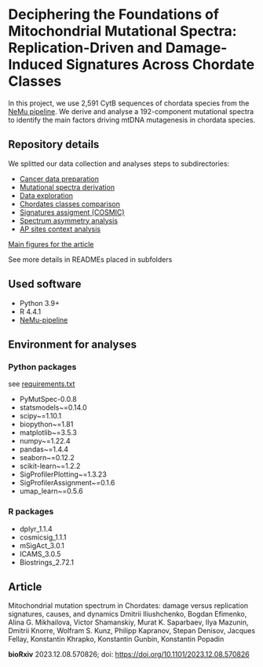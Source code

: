 # Deciphering the Foundations of Mitochondrial Mutational Spectra: Replication-Driven and Damage-Induced Signatures Across Chordate Classes

In this project, we use 2,591 CytB sequences of chordata species from the [NeMu pipeline](https://nemu-pipeline.com). We derive and analyse a 192-component mutational spectra to identify the main factors driving mtDNA mutagenesis in chordata species.

## Repository details

We splitted our data collection and analyses steps to subdirectories:

- [Cancer data preparation](./0cancer/)
- [Mutational spectra derivation](./1data_derivation/)
- [Data exploration](./2data_qc/)
- [Chordates classes comparison](./3compare_classes/)
- [Signatures assigment (COSMIC)](./4signatures/)
- [Spectrum asymmetry analysis](./5asymmetry/)
- [AP sites context analysis](./6abasic_sites/)

[Main figures for the article](./main_figures/)

See more details in READMEs placed in subfolders

## Used software

- Python 3.9+
- R 4.4.1
- [NeMu-pipeline](https://nemu-pipeline.com/)

## Environment for analyses

### Python packages

see [requirements.txt](./requirements.txt)

- PyMutSpec-0.0.8
- statsmodels~=0.14.0
- scipy~=1.10.1
- biopython~=1.81
- matplotlib~=3.5.3
- numpy~=1.22.4
- pandas~=1.4.4
- seaborn~=0.12.2
- scikit-learn~=1.2.2
- SigProfilerPlotting~=1.3.23
- SigProfilerAssignment~=0.1.6
- umap_learn~=0.5.6

### R packages

- dplyr_1.1.4
- cosmicsig_1.1.1
- mSigAct_3.0.1
- ICAMS_3.0.5
- Biostrings_2.72.1

## Article

Mitochondrial mutation spectrum in Chordates: damage versus replication signatures, causes, and dynamics
Dmitrii Iliushchenko, Bogdan Efimenko, Alina G. Mikhailova, Victor Shamanskiy, Murat K. Saparbaev, Ilya Mazunin, Dmitrii Knorre, Wolfram S. Kunz, Philipp Kapranov, Stepan Denisov, Jacques Fellay, Konstantin Khrapko, Konstantin Gunbin, Konstantin Popadin

**bioRxiv** 2023.12.08.570826; doi: https://doi.org/10.1101/2023.12.08.570826 

